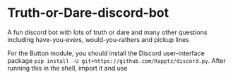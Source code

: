 # Truth-or-Dare-discord-bot
A fun discord bot with lots of truth or dare and many other questions including have-you-evers, would-you-rathers and pickup lines

For the Button module, you should install the Discord user-interface package ```pip install -U git+https://github.com/Rapptz/discord.py```. After running this in the shell, import it and use

